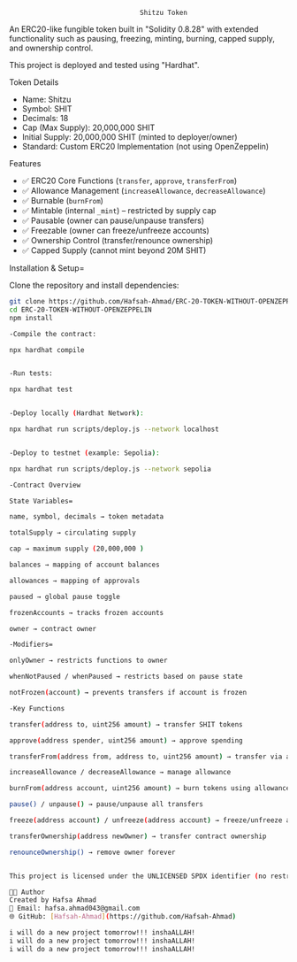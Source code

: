                                      Shitzu Token 

An ERC20-like fungible token built in "Solidity 0.8.28" with extended functionality such as pausing, freezing, minting, burning, capped supply, and ownership control.  

This project is deployed and tested using "Hardhat".



Token Details

- Name: Shitzu  
- Symbol: SHIT  
- Decimals: 18  
- Cap (Max Supply): 20,000,000 SHIT  
- Initial Supply: 20,000,000 SHIT (minted to deployer/owner)  
- Standard: Custom ERC20 Implementation (not using OpenZeppelin)


 Features
- ✅ ERC20 Core Functions   (`transfer`, `approve`, `transferFrom`)  
- ✅ Allowance Management   (`increaseAllowance`, `decreaseAllowance`)  
- ✅ Burnable  (`burnFrom`)  
- ✅ Mintable   (internal `_mint`) – restricted by supply cap  
- ✅ Pausable  (owner can pause/unpause transfers)  
- ✅ Freezable  (owner can freeze/unfreeze accounts)  
- ✅ Ownership Control  (transfer/renounce ownership)  
- ✅ Capped Supply  (cannot mint beyond 20M SHIT)


 Installation & Setup=

Clone the repository and install dependencies:

```bash
git clone https://github.com/Hafsah-Ahmad/ERC-20-TOKEN-WITHOUT-OPENZEPPELIN
cd ERC-20-TOKEN-WITHOUT-OPENZEPPELIN
npm install

-Compile the contract:

npx hardhat compile


-Run tests:

npx hardhat test


-Deploy locally (Hardhat Network):

npx hardhat run scripts/deploy.js --network localhost


-Deploy to testnet (example: Sepolia):

npx hardhat run scripts/deploy.js --network sepolia

-Contract Overview

State Variables=

name, symbol, decimals → token metadata

totalSupply → circulating supply

cap → maximum supply (20,000,000 )

balances → mapping of account balances

allowances → mapping of approvals

paused → global pause toggle

frozenAccounts → tracks frozen accounts

owner → contract owner

-Modifiers=

onlyOwner → restricts functions to owner

whenNotPaused / whenPaused → restricts based on pause state

notFrozen(account) → prevents transfers if account is frozen

-Key Functions

transfer(address to, uint256 amount) → transfer SHIT tokens

approve(address spender, uint256 amount) → approve spending

transferFrom(address from, address to, uint256 amount) → transfer via allowance

increaseAllowance / decreaseAllowance → manage allowance

burnFrom(address account, uint256 amount) → burn tokens using allowance

pause() / unpause() → pause/unpause all transfers

freeze(address account) / unfreeze(address account) → freeze/unfreeze accounts

transferOwnership(address newOwner) → transfer contract ownership

renounceOwnership() → remove owner forever


This project is licensed under the UNLICENSED SPDX identifier (no restrictions).

👩‍💻 Author
Created by Hafsa Ahmad 
📧 Email: hafsa.ahmad043@gmail.com  
🌐 GitHub: [Hafsah-Ahmad](https://github.com/Hafsah-Ahmad)

i will do a new project tomorrow!!! inshaALLAH!
i will do a new project tomorrow!!! inshaALLAH!
i will do a new project tomorrow!!! inshaALLAH!